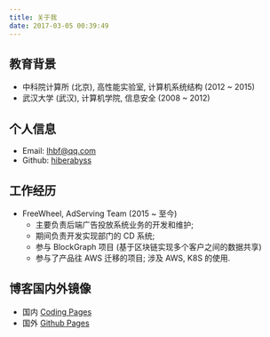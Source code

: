 ```yaml
---
title: 关于我
date: 2017-03-05 00:39:49
---
```


## 教育背景
* 中科院计算所 (北京), 高性能实验室, 计算机系统结构 (2012 ~ 2015)
* 武汉大学 (武汉), 计算机学院, 信息安全 (2008 ~ 2012)

## 个人信息
* Email: lhbf@qq.com
* Github: [hiberabyss](https://github.com/hiberabyss)

## 工作经历

* FreeWheel, AdServing Team (2015 ~ 至今)
    * 主要负责后端广告投放系统业务的开发和维护;
    * 期间负责开发实现部门的 CD 系统;
    * 参与 BlockGraph 项目 (基于区块链实现多个客户之间的数据共享)
    * 参与了产品往 AWS 迁移的项目; 涉及 AWS, K8S 的使用.

## 博客国内外镜像

- 国内 [Coding Pages](http://hbliu.coding.me)
- 国外 [Github Pages](http://hiberabyss.github.io)

